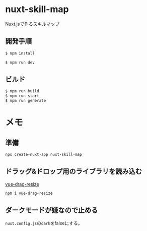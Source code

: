 # nuxt-skill-map
Nuxt.jsで作るスキルマップ

## 開発手順

```bash
$ npm install

$ npm run dev
```

## ビルド
```bash
$ npm run build
$ npm run start
$ npm run generate
```

# メモ

## 準備
```bash
npx create-nuxt-app nuxt-skill-map
```

## ドラッグ&ドロップ用のライブラリを読み込む
[vue-drag-resize](https://www.npmjs.com/package/vue-drag-resize)

```bash
npm i vue-drag-resize
```

## ダークモードが嫌なので止める
`nuxt.config.js`の`dark`をfalseにする。

